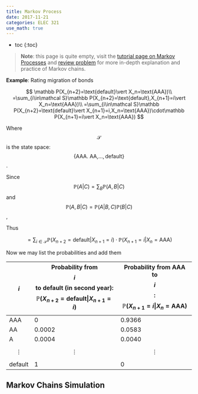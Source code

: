 ```yaml
---
title: Markov Process
date: 2017-11-21
categories: ELEC 321
use_math: true
---
```



- toc
{:toc}

> **Note**: this page is quite empty, visit the [tutorial page on Markov Processes](T12) and [review problem](review) for more in-depth explanation and practice of Markov chains.

**Example**: Rating migration of bonds

$$
\mathbb P(X_{n+2}=\text{default}\vert X_n=\text{AAA})\\
=\sum_{i\in\mathcal S}\mathbb P(X_{n+2}=\text{default},X_{n+1}=i\vert X_n=\text{AAA})\\
=\sum_{i\in\mathcal S}\mathbb P(X_{n+2}=\text{default}\vert X_{n+1}=i,X_n=\text{AAA})\cdot\mathbb P(X_{n+1}=i\vert X_n=\text{AAA})
$$

Where $$\mathcal S$$ is the state space: $$\{\text{AAA. AA,}\dotsc,\text{default}\}$$.

Since $$\mathbb P(A\vert C)=\sum_B \mathbb P(A,B\vert C)$$ and $$\mathbb P(A,B\vert C)=\mathbb P(A\vert B,C)\mathbb P(B\vert C)$$,

Thus

$$
=\sum_{i\in\mathcal S}\mathbb P(X_{n+2}=\text{default}\vert X_{n+1}=i)\cdot\mathbb P(X_{n+1}=i\vert X_n=\text{AAA})
$$

Now we may list the probabilities and add them

| $$i$$      | Probability from $$i$$ to default (in second year): $$\mathbb P(X_{n+2}=\text{default}\vert X_{n+1}=i)$$ | Probability from AAA to $$i$$: $$\mathbb P(X_{n+1}=i\vert X_n=\text{AAA})$$ |
| -------- | ------------------------------------------------------------ | ------------------------------------------------------------ |
| AAA      | 0                                                            | 0.9366                                                       |
| AA       | 0.0002                                                       | 0.0583                                                       |
| A        | 0.0004                                                       | 0.0040                                                       |
| $$\vdots$$ | $$\vdots$$                                                     | $$\vdots$$                                                     |
| default  | 1                                                            | 0                                                            |

## Markov Chains Simulation
